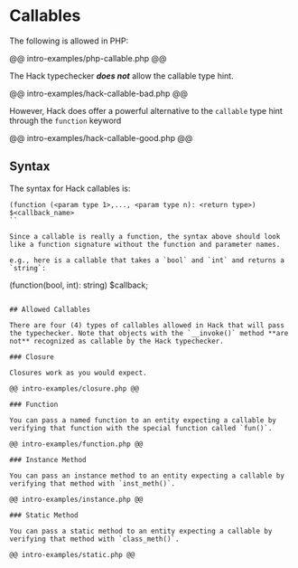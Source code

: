 # Callables

The following is allowed in PHP:

@@ intro-examples/php-callable.php @@

The Hack typechecker ***does not*** allow the callable type hint.

@@ intro-examples/hack-callable-bad.php @@

However, Hack does offer a powerful alternative to the `callable` type hint through the `function` keyword

@@ intro-examples/hack-callable-good.php @@

## Syntax

The syntax for Hack callables is:

```
(function (<param type 1>,..., <param type n): <return type>) $<callback_name>
``

Since a callable is really a function, the syntax above should look like a function signature without the function and parameter names.

e.g., here is a callable that takes a `bool` and `int` and returns a `string`:

```
(function(bool, int): string) $callback;
```

## Allowed Callables

There are four (4) types of callables allowed in Hack that will pass the typechecker. Note that objects with the `__invoke()` method **are not** recognized as callable by the Hack typechecker.

### Closure

Closures work as you would expect.

@@ intro-examples/closure.php @@

### Function

You can pass a named function to an entity expecting a callable by verifying that function with the special function called `fun()`.

@@ intro-examples/function.php @@

### Instance Method

You can pass an instance method to an entity expecting a callable by verifying that method with `inst_meth()`.

@@ intro-examples/instance.php @@

### Static Method

You can pass a static method to an entity expecting a callable by verifying that method with `class_meth()`.

@@ intro-examples/static.php @@
